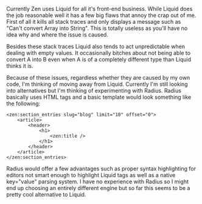 Currently Zen uses Liquid for all it's front-end business. While Liquid does the job 
reasonable well it has a few big flaws that annoy the crap out of me. First of all it kills
all stack traces and only displays a message such as "Can't convert Array into String".
This is totally useless as you'll have no idea why and where the issue is caused. 

Besides these stack traces Liquid also tends to act unpredictable when dealing with empty
values. It occasionally bitches about not being able to convert A into B even when A is
of a completely different type than Liquid thinks it is.

Because of these issues, regardless whether they are caused by my own code, I'm thinking
of moving away from Liquid. Currently I'm still looking into alternatives but I'm thinking
of experimenting with Radius. Radius basically uses HTML tags and a basic template would
look something like the following:

    <zen:section_entries slug="blog" limit="10" offset="0">
        <article>
            <header>
                <h1>
                    <zen:title />
                </h1>
            </header>
        </article>
    </zen:section_entries>

Radius would offer a few advantages such as proper syntax highlighting for editors not
smart enough to highlight Liquid tags as well as a native key="value" parsing system. I
have no experience with Radius so I might end up choosing an entirely different engine but
so far this seems to be a pretty cool alternative to Liquid.
